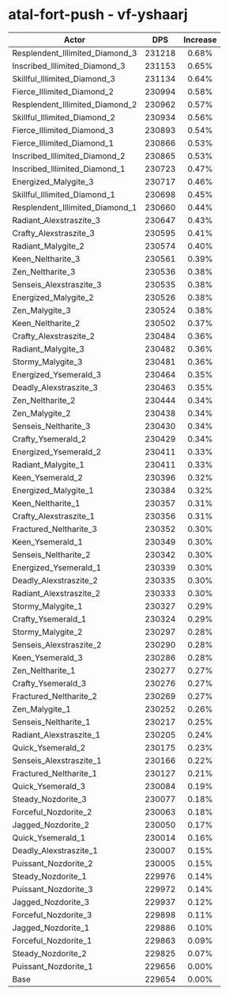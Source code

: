 # atal-fort-push - vf-yshaarj
| Actor | DPS | Increase |
|---|:---:|:---:|
|Resplendent_Illimited_Diamond_3|231218|0.68%|
|Inscribed_Illimited_Diamond_3|231153|0.65%|
|Skillful_Illimited_Diamond_3|231134|0.64%|
|Fierce_Illimited_Diamond_2|230994|0.58%|
|Resplendent_Illimited_Diamond_2|230962|0.57%|
|Skillful_Illimited_Diamond_2|230934|0.56%|
|Fierce_Illimited_Diamond_3|230893|0.54%|
|Fierce_Illimited_Diamond_1|230866|0.53%|
|Inscribed_Illimited_Diamond_2|230865|0.53%|
|Inscribed_Illimited_Diamond_1|230723|0.47%|
|Energized_Malygite_3|230717|0.46%|
|Skillful_Illimited_Diamond_1|230698|0.45%|
|Resplendent_Illimited_Diamond_1|230660|0.44%|
|Radiant_Alexstraszite_3|230647|0.43%|
|Crafty_Alexstraszite_3|230595|0.41%|
|Radiant_Malygite_2|230574|0.40%|
|Keen_Neltharite_3|230561|0.39%|
|Zen_Neltharite_3|230536|0.38%|
|Senseis_Alexstraszite_3|230535|0.38%|
|Energized_Malygite_2|230526|0.38%|
|Zen_Malygite_3|230524|0.38%|
|Keen_Neltharite_2|230502|0.37%|
|Crafty_Alexstraszite_2|230484|0.36%|
|Radiant_Malygite_3|230482|0.36%|
|Stormy_Malygite_3|230481|0.36%|
|Energized_Ysemerald_3|230464|0.35%|
|Deadly_Alexstraszite_3|230463|0.35%|
|Zen_Neltharite_2|230444|0.34%|
|Zen_Malygite_2|230438|0.34%|
|Senseis_Neltharite_3|230430|0.34%|
|Crafty_Ysemerald_2|230429|0.34%|
|Energized_Ysemerald_2|230411|0.33%|
|Radiant_Malygite_1|230411|0.33%|
|Keen_Ysemerald_2|230396|0.32%|
|Energized_Malygite_1|230384|0.32%|
|Keen_Neltharite_1|230357|0.31%|
|Crafty_Alexstraszite_1|230356|0.31%|
|Fractured_Neltharite_3|230352|0.30%|
|Keen_Ysemerald_1|230349|0.30%|
|Senseis_Neltharite_2|230342|0.30%|
|Energized_Ysemerald_1|230339|0.30%|
|Deadly_Alexstraszite_2|230335|0.30%|
|Radiant_Alexstraszite_2|230333|0.30%|
|Stormy_Malygite_1|230327|0.29%|
|Crafty_Ysemerald_1|230324|0.29%|
|Stormy_Malygite_2|230297|0.28%|
|Senseis_Alexstraszite_2|230290|0.28%|
|Keen_Ysemerald_3|230286|0.28%|
|Zen_Neltharite_1|230277|0.27%|
|Crafty_Ysemerald_3|230276|0.27%|
|Fractured_Neltharite_2|230269|0.27%|
|Zen_Malygite_1|230252|0.26%|
|Senseis_Neltharite_1|230217|0.25%|
|Radiant_Alexstraszite_1|230205|0.24%|
|Quick_Ysemerald_2|230175|0.23%|
|Senseis_Alexstraszite_1|230166|0.22%|
|Fractured_Neltharite_1|230127|0.21%|
|Quick_Ysemerald_3|230084|0.19%|
|Steady_Nozdorite_3|230077|0.18%|
|Forceful_Nozdorite_2|230063|0.18%|
|Jagged_Nozdorite_2|230050|0.17%|
|Quick_Ysemerald_1|230014|0.16%|
|Deadly_Alexstraszite_1|230007|0.15%|
|Puissant_Nozdorite_2|230005|0.15%|
|Steady_Nozdorite_1|229976|0.14%|
|Puissant_Nozdorite_3|229972|0.14%|
|Jagged_Nozdorite_3|229937|0.12%|
|Forceful_Nozdorite_3|229898|0.11%|
|Jagged_Nozdorite_1|229886|0.10%|
|Forceful_Nozdorite_1|229863|0.09%|
|Steady_Nozdorite_2|229825|0.07%|
|Puissant_Nozdorite_1|229656|0.00%|
|Base|229654|0.00%|
